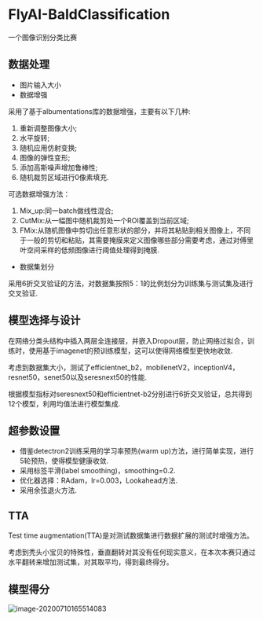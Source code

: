 # FlyAI-BaldClassification

一个图像识别分类比赛

## 数据处理

- 图片输入大小
- 数据增强

采用了基于albumentations库的数据增强，主要有以下几种:

1. 重新调整图像大小;
2. 水平旋转;
3. 随机应用仿射变换;
4. 图像的弹性变形;
5. 添加高斯噪声增加鲁棒性;
6. 随机裁剪区域进行0像素填充.

可选数据增强方法：

1. Mix_up:同一batch做线性混合;
2. CutMix:从一幅图中随机裁剪处一个ROI覆盖到当前区域;
3. FMix:从随机图像中剪切出任意形状的部分，并将其粘贴到相关图像上，不同于一般的剪切和粘贴，其需要掩膜来定义图像哪些部分需要考虑，通过对傅里叶空间采样的低频图像进行阈值处理得到掩膜.

- 数据集划分

采用6折交叉验证的方法，对数据集按照5：1的比例划分为训练集与测试集及进行交叉验证.

## 模型选择与设计

在网络分类头结构中插入两层全连接层，并嵌入Dropout层，防止网络过拟合，训练时，使用基于imagenet的预训练模型，这可以使得网络模型更快地收敛.

考虑到数据集大小，测试了efficientnet_b2，mobilenetV2，inceptionV4，resnet50，senet50以及seresnext50的性能.

 根据模型指标对seresnext50和efficientnet-b2分别进行6折交叉验证，总共得到12个模型，利用均值法进行模型集成.

## 超参数设置

- 借鉴detectron2训练采用的学习率预热(warm up)方法，进行简单实现，进行5轮预热，使得模型健康收敛.
- 采用标签平滑(label smoothing)，smoothing=0.2.
- 优化器选择：RAdam，lr=0.003，Lookahead方法.
- 采用余弦退火方法.

## TTA

Test time augmentation(TTA)是对测试数据集进行数据扩展的测试时增强方法。

考虑到秃头小宝贝的特殊性，垂直翻转对其没有任何现实意义，在本次本赛只通过水平翻转来增加测试集，对其取平均，得到最终得分。

## 模型得分

![image-20200710165514083](C:\Users\admin\Desktop\说明文档\1594371307(1).png)